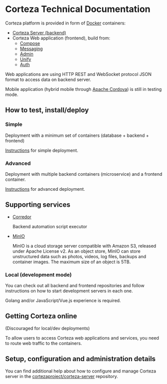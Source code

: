 # Corteza Technical Documentation

Corteza platform is provided in form of [Docker](https://www.docker.com/) containers:
 - [Corteza Server (backend)](https://github.com/cortezaproject/corteza-server)
 - Corteza Web application (frontend), build from:
   - [Compose](https://github.com/cortezaproject/corteza-webapp-compose)
   - [Messaging](https://github.com/cortezaproject/corteza-webapp-messaging)
   - [Admin](https://github.com/cortezaproject/corteza-webapp-admin)
   - [Unify](https://github.com/cortezaproject/corteza-webapp-unify)
   - [Auth](https://github.com/cortezaproject/corteza-webapp-auth)

Web applications are using HTTP REST and WebSocket protocol 
JSON format to access data on backend server.

Mobile application (hybrid mobile through [Apache Cordova](https://cordova.apache.org/)) 
is still in testing mode.

## How to test, install/deploy

### Simple

Deployment with a minimum set of containers (database + backend + frontend) 

[Instructions](deploy/docker-compose/simple.md) for simple deployment.

### Advanced

Deployment with multiple backend containers (microservice) and a frontend container.

[Instructions](deploy/docker-compose/advanced.md) for advanced deployment.


## Supporting services

 - [Corredor](deploy/docker-compose/corredor.md) 
 
   Backend automation script executor
   
 - [MinIO](deploy/docker-compose/storage.md)
 
   MinIO is a cloud storage server compatible with Amazon S3, released under Apache License v2. As an object store, MinIO can store unstructured data such as photos, videos, log files, backups and container images. The maximum size of an object is 5TB.

### Local (development mode)

You can check out all backend and frontend repositories and follow instructions on how to start
development servers in each one.

Golang and/or JavaScript/Vue.js experience is required.

## Getting Corteza online

(Discouraged for local/dev deployments)

To allow users to access Corteza web applications and services, you need to route web traffic to the containers.

## Setup, configuration and administration details

You can find additional help about how to configure and manage Corteza server in the [cortezaproject/corteza-server](https://github.com/cortezaproject/corteza-server/tree/master/docs) repository.
